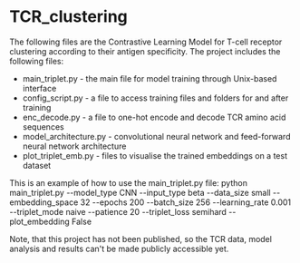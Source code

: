 # TCR_clustering

The following files are the Contrastive Learning Model for T-cell receptor clustering according to their antigen specificity.
The project includes the following files:
 - main_triplet.py  - the main file for model training through Unix-based interface
 - config_script.py - a file to access training files and folders for and after training
 - enc_decode.py - a file to one-hot encode and decode TCR amino acid sequences
 - model_architecture.py - convolutional neural network and feed-forward neural network architecture
 - plot_triplet_emb.py  - files to visualise the trained embeddings on a test dataset
 
This is an example of how to use the main_triplet.py file:
python main_triplet.py --model_type CNN --input_type beta --data_size small --embedding_space 32 --epochs 200 --batch_size 256 --learning_rate 0.001 --triplet_mode naive --patience 20 --triplet_loss semihard --plot_embedding False

Note, that this project has not been published, so the TCR data, model analysis and results can't be made publicly accessible yet.
